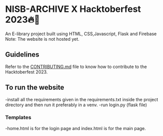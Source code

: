 # NISB-ARCHIVE X Hacktoberfest 2023🔥👾
An E-library project built using HTML, CSS,Javascript, Flask and Firebase
Note: The website is not hosted yet.

## Guidelines
Refer to the [CONTRIBUTING.md](https://github.com/nisbweb/HacktoberfestNISB/blob/main/CONTRIBUTING.md) file to know how to contribute to the Hacktoberfest 2023.

## To run the website
-install all the requirements given in the requirements.txt inside the project directory and then run it preferably in a venv.
-run login.py (flask file)

### Templates
-home.html is for the login page and index.html is for the main page.



